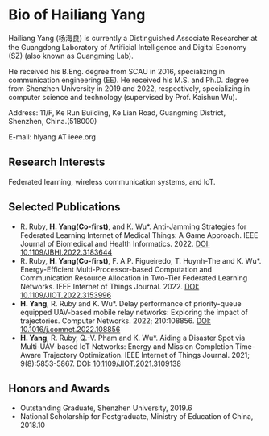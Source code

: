 # Bio of Hailiang Yang

Hailiang Yang (杨海良) is currently a Distinguished Associate Researcher at the Guangdong Laboratory of Artificial Intelligence and Digital Economy (SZ) (also known as Guangming Lab). 

He received his B.Eng. degree from SCAU in 2016, specializing in communication engineering (EE). He received his M.S. and Ph.D. degree from Shenzhen University in 2019 and 2022, respectively, specializing in computer science and technology (supervised by Prof. Kaishun Wu).

Address: 11/F, Ke Run Building, Ke Lian Road, Guangming District, Shenzhen, China.(518000)

E-mail: hlyang AT ieee.org

## Research Interests
Federated learning, wireless communication systems, and IoT.

## Selected Publications
- R. Ruby, **H. Yang(Co-first)**, and K. Wu*. Anti-Jamming Strategies for Federated Learning Internet of Medical Things: A Game Approach. IEEE Journal of Biomedical and Health Informatics. 2022. [DOI: 10.1109/JBHI.2022.3183644](https://doi.org/10.1109/JBHI.2022.3183644)
- R. Ruby, **H. Yang(Co-first)**, F. A.P. Figueiredo, T. Huynh-The and K. Wu*. Energy-Efficient Multi-Processor-based Computation and Communication Resource Allocation in Two-Tier Federated Learning Networks. IEEE Internet of Things Journal. 2022. [DOI: 10.1109/JIOT.2022.3153996](https://doi.org/10.1109/JIOT.2022.3153996)
- **H. Yang**, R. Ruby and K. Wu*. Delay performance of priority-queue equipped UAV-based mobile relay networks: Exploring the impact of trajectories. Computer Networks. 2022; 210:108856. [DOI: 10.1016/j.comnet.2022.108856](https://doi.org/10.1016/j.comnet.2022.108856)
- **H. Yang**, R. Ruby, Q.-V. Pham and K. Wu*. Aiding a Disaster Spot via Multi-UAV-based IoT Networks: Energy and Mission Completion Time-Aware Trajectory Optimization. IEEE Internet of Things Journal. 2021; 9(8):5853-5867. [DOI: 10.1109/JIOT.2021.3109138](https://doi.org/10.1109/JIOT.2021.3109138)


## Honors and Awards
- Outstanding Graduate, Shenzhen University, 2019.6
- National Scholarship for Postgraduate, Ministry of Education of China, 2018.10
